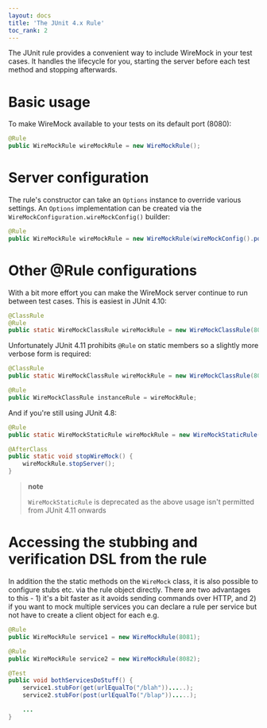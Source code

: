```yaml
---
layout: docs
title: 'The JUnit 4.x Rule'
toc_rank: 2
---
```


The JUnit rule provides a convenient way to include WireMock in your
test cases. It handles the lifecycle for you, starting the server before
each test method and stopping afterwards.

Basic usage
===========

To make WireMock available to your tests on its default port (8080):

```java
@Rule
public WireMockRule wireMockRule = new WireMockRule();
```

Server configuration
====================

The rule's constructor can take an `Options` instance to override
various settings. An `Options` implementation can be created via the
`WireMockConfiguration.wireMockConfig()` builder:

```java
@Rule
public WireMockRule wireMockRule = new WireMockRule(wireMockConfig().port(8888).httpsPort(8889));
```

Other @Rule configurations
==========================

With a bit more effort you can make the WireMock server continue to run
between test cases. This is easiest in JUnit 4.10:

```java
@ClassRule
@Rule
public static WireMockClassRule wireMockRule = new WireMockClassRule(8089);
```

Unfortunately JUnit 4.11 prohibits `@Rule` on static members so a
slightly more verbose form is required:

```java
@ClassRule
public static WireMockClassRule wireMockRule = new WireMockClassRule(8089);

@Rule
public WireMockClassRule instanceRule = wireMockRule;
```

And if you're still using JUnit 4.8:

```java
@Rule
public static WireMockStaticRule wireMockRule = new WireMockStaticRule(8089);

@AfterClass
public static void stopWireMock() {
    wireMockRule.stopServer();
}
```

> **note**
>
> `WireMockStaticRule` is deprecated as the above usage isn't permitted
> from JUnit 4.11 onwards

Accessing the stubbing and verification DSL from the rule
=========================================================

In addition the the static methods on the `WireMock` class, it is also
possible to configure stubs etc. via the rule object directly. There are
two advantages to this - 1) it's a bit faster as it avoids sending
commands over HTTP, and 2) if you want to mock multiple services you can
declare a rule per service but not have to create a client object for
each e.g.

```java
@Rule
public WireMockRule service1 = new WireMockRule(8081);

@Rule
public WireMockRule service2 = new WireMockRule(8082);

@Test
public void bothServicesDoStuff() {
    service1.stubFor(get(urlEqualTo("/blah")).....);
    service2.stubFor(post(urlEqualTo("/blap")).....);

    ...
}
```
